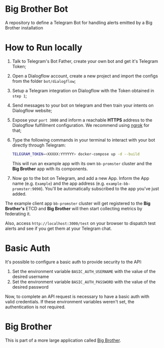 # Big Brother Bot

A repository to define a Telegram Bot for handling alerts emitted by a Big Brother installation

# How to Run locally

1. Talk to Telegram's Bot Father, create your own bot and get it's Telegram Token;
2. Open a Dialogflow account, create a new project and import the configs from the folder `bot/dialogflow`;
3. Setup a Telegram integration on Dialogflow with the Token obtained in `step 1`;
4. Send messages to your bot on telegram and then train your intents on Dialogflow website;
5. Expose your `port 3000` and inform a reachable **HTTPS** address to the Dialogflow fulfillment configuration. We recommend using [ngrok](https://ngrok.com) for that; 
6. Type the following commands in your terminal to interact with your bot directly through Telegram:

   ```bash
   TELEGRAM_TOKEN=<XXXXX:YYYYYY> docker-compose up -d --build
   ```

   This will run an example app with its own `bb-promster` cluster and the **Big Brother** app with its components.

7. Now go to the bot on Telegram, and add a new App. Inform the App name (e.g. `Example`) and the app address (e.g. `example-bb-promster:9090`). You'll be automatically subscribed to the app you've just added.


The example client app `bb-promster` cluster will get registered to the **Big Brother's** ETCD and **Big Brother** will then start collecting metrics by federating it.

Also, access `http://localhost:3000/test` on your browser to dispatch test alerts and see if you get them at your Telegram chat. 

# Basic Auth

It's possible to configure a basic auth to provide security to the API:

1. Set the environment variable `BASIC_AUTH_USERNAME` with the value of the desired username
2. Set the environment variable `BASIC_AUTH_PASSWORD` with the value of the desired password

Now, to complete an API request is necessary to have a basic auth with valid credentials. If these environment variables weren't set, the authentication is not required.

# Big Brother

This is part of a more large application called [Big Brother](https://github.com/labbsr0x/big-brother).